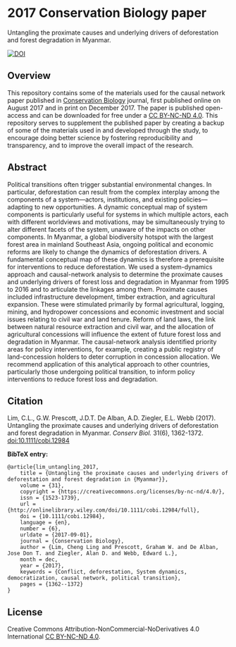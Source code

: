 # 2017 Conservation Biology paper
Untangling the proximate causes and underlying drivers of deforestation and forest degradation in Myanmar.

[![DOI](https://img.shields.io/badge/DOI-10.1111%2Fcobi.12984-blue.svg)](https://doi.org/10.1111/cobi.12984)

<a name="overview"></a>
## Overview
This repository contains some of the materials used for the causal network paper published in [Conservation Biology](https://onlinelibrary.wiley.com/journal/15231739) journal, first published online on August 2017 and in print on December 2017. The paper is published open-access and can be downloaded for free under a [CC BY-NC-ND 4.0](#license). This repository serves to supplement the published paper by creating a backup of some of the materials used in and developed through the study, to encourage doing better science by fostering reproducibility and transparency, and to improve the overall impact of the research.

<a name="abstract"></a>
## Abstract
Political transitions often trigger substantial environmental changes. In particular, deforestation can result from the complex interplay among the components of a system—actors, institutions, and existing policies—adapting to new opportunities. A dynamic conceptual map of system components is particularly useful for systems in which multiple actors, each with different worldviews and motivations, may be simultaneously trying to alter different facets of the system, unaware of the impacts on other components. In Myanmar, a global biodiversity hotspot with the largest forest area in mainland Southeast Asia, ongoing political and economic reforms are likely to change the dynamics of deforestation drivers. A fundamental conceptual map of these dynamics is therefore a prerequisite for interventions to reduce deforestation. We used a system-dynamics approach and causal-network analysis to determine the proximate causes and underlying drivers of forest loss and degradation in Myanmar from 1995 to 2016 and to articulate the linkages among them. Proximate causes included infrastructure development, timber extraction, and agricultural expansion. These were stimulated primarily by formal agricultural, logging, mining, and hydropower concessions and economic investment and social issues relating to civil war and land tenure. Reform of land laws, the link between natural resource extraction and civil war, and the allocation of agricultural concessions will influence the extent of future forest loss and degradation in Myanmar. The causal-network analysis identified priority areas for policy interventions, for example, creating a public registry of land-concession holders to deter corruption in concession allocation. We recommend application of this analytical approach to other countries, particularly those undergoing political transition, to inform policy interventions to reduce forest loss and degradation.

<a name="citation"></a>
## Citation
Lim, C.L., G.W. Prescott, J.D.T. De Alban, A.D. Ziegler, E.L. Webb (2017). Untangling the proximate causes and underlying drivers of deforestation and forest degradation in Myanmar. *Conserv Biol.* 31(6), 1362-1372. [doi:10.1111/cobi.12984](https://doi.org/10.1111/cobi.12984)

**BibTeX entry:**
```
@article{lim_untangling_2017,
	title = {Untangling the proximate causes and underlying drivers of deforestation and forest degradation in {Myanmar}},
	volume = {31},
	copyright = {https://creativecommons.org/licenses/by-nc-nd/4.0/},
	issn = {1523-1739},
	url = {http://onlinelibrary.wiley.com/doi/10.1111/cobi.12984/full},
	doi = {10.1111/cobi.12984},
	language = {en},
	number = {6},
	urldate = {2017-09-01},
	journal = {Conservation Biology},
	author = {Lim, Cheng Ling and Prescott, Graham W. and De Alban, Jose Don T. and Ziegler, Alan D. and Webb, Edward L.},
	month = dec,
	year = {2017},
	keywords = {Conflict, deforestation, System dynamics, democratization, causal network, political transition},
	pages = {1362--1372}
}
```

<a name="license"></a>
## License
Creative Commons Attribution-NonCommercial-NoDerivatives 4.0 International [CC BY-NC-ND 4.0](https://creativecommons.org/licenses/by-nc-nd/4.0/).
